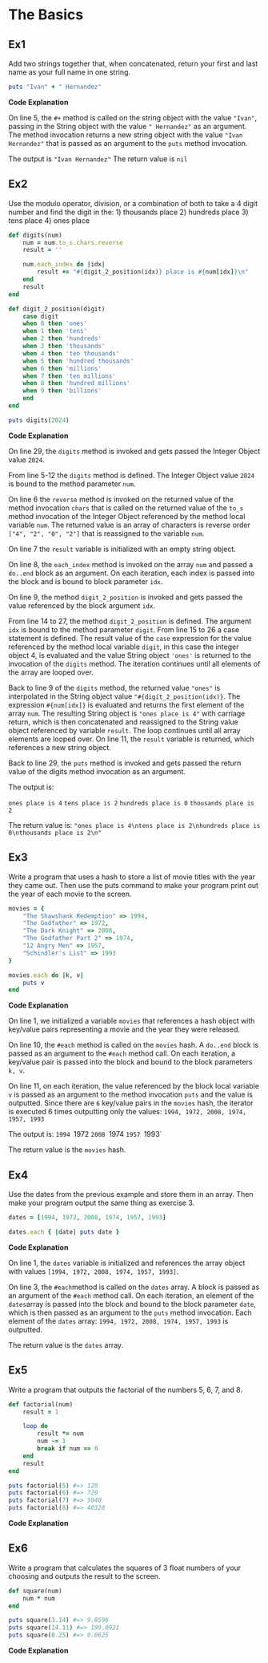 # The Basics

## Ex1

Add two strings together that, when concatenated, return your first and last name as your full name in one string.

```ruby
puts "Ivan" + " Hernandez"
```

**Code Explanation**

On line 5, the `#+` method is called on the string object with the value `"Ivan"`, passing in the String object with the value `" Hernandez"` as an argument. The method invocation returns a new string object with the value `"Ivan Hernandez"` that is passed as an argument to the `puts` method invocation.

The output is `"Ivan Hernandez"`
The return value is `nil`

## Ex2

Use the modulo operator, division, or a combination of both to take a 4 digit number and find the digit in the: 1) thousands place 2) hundreds place 3) tens place 4) ones place

```ruby
def digits(num)
	num = num.to_s.chars.reverse
	result = ''

	num.each_index do |idx|
		result += "#{digit_2_position(idx)} place is #{num[idx]}\n"
	end
	result
end

def digit_2_position(digit)
	case digit
	when 0 then 'ones'
	when 1 then 'tens'
	when 2 then 'hundreds'
	when 3 then 'thousands'
	when 4 then 'ten thousands'
	when 5 then 'hundred thousands'
	when 6 then 'millions'
	when 7 then 'ten millions'
	when 8 then 'hundred millions'
	when 9 then 'billions'
	end
end

puts digits(2024)
```

**Code Explanation**

On line 29, the `digits` method is invoked and gets passed the Integer Object value `2024`.

From line 5-12 the `digits` method is defined. The Integer Object value `2024` is bound to the method parameter `num`.

On line 6 the `reverse` method is invoked on the returned value of the method invocation `chars` that is called on the returned value of the `to_s` method invocation of the Integer Object referenced by the method local variable `num`. The returned value is an array of characters is reverse order `["4", "2", "0", "2"]` that is reassigned to the variable `num`.

On line 7 the `result` variable is initialized with an empty string object.

On line 8, the `each_index` method is invoked on the array `num` and passed a `do..end` block as an argument. On each iteration, each index is passed into the block and is bound to block parameter `idx`.

On line 9, the method `digit_2_position` is invoked and gets passed the value referenced by the block argument `idx`.

From line 14 to 27, the method `digit_2_position` is defined. The argument `idx` is bound to the method parameter `digit`. From line 15 to 26 a case statement is defined. The result value of the `case` expression for the value referenced by the method local variable `digit`, in this case the integer object 4, is evaluated and the value String object `'ones'` is returned to the invocation of the `digits` method. The iteration continues until all elements of the array are looped over.

Back to line 9 of the `digits` method, the returned value `"ones"` is interpolated in the String object value `"#{digit_2_position(idx)}`. The expression `#{num[idx]}` is evaluated and returns the first element of the array `num`. The resulting String object is `"ones place is 4"` with carriage return, which is then concatenated and reassigned to the String value object referenced by variable `result`. The loop continues until all array elements are looped over. On line 11, the `result` variable is returned, which references a new string object.

Back to line 29, the `puts` method is invoked and gets passed the return value of the digits method invocation as an argument.

The output is:

`ones place is 4`
`tens place is 2`
`hundreds place is 0`
`thousands place is 2`

The return value is:
`"ones place is 4\ntens place is 2\nhundreds place is 0\nthousands place is 2\n"`


## Ex3

Write a program that uses a hash to store a list of movie titles with the year they came out. Then use the puts command to make your program print out the year of each movie to the screen.

```ruby
movies = {
	"The Shawshank Redemption" => 1994,
	"The Godfather" => 1972,
	"The Dark Knight" => 2008,
	"The Godfather Part 2" => 1974,
	"12 Angry Men" => 1957,
	"Schindler's List" => 1993
}

movies.each do |k, v|
	puts v
end
```

**Code Explanation**

On line 1, we initialized a variable `movies` that references a hash object with key/value pairs representing a movie and the year they were released.

On line 10, the `#each` method is called on the `movies` hash. A `do..end` block is passed as an argument to the `#each` method call. On each iteration, a key/value pair is passed into the block and bound to the block parameters `k, v`.

On line 11, on each iteration, the value referenced by the block local variable `v` is passed as an argument to the method invocation `puts` and the value is outputted. Since there are `6` key/value pairs in the `movies` hash, the iterator is executed 6 times outputting only the values: `1994, 1972, 2008, 1974, 1957, 1993`

The output is:
`1994
`1972
`2008
`1974
`1957
`1993`

The return value is the `movies` hash.


## Ex4

Use the dates from the previous example and store them in an array. Then make your program output the same thing as exercise 3.

```ruby
dates = [1994, 1972, 2008, 1974, 1957, 1993]

dates.each { |date| puts date }
```

**Code Explanation**

On line 1, the `dates` variable is initialized and references the array object with values `[1994, 1972, 2008, 1974, 1957, 1993]`. 

On line 3, the `#each`method is called on the `dates` array. A block is passed as an argument of the `#each` method call. On each iteration, an element of the `dates`array is passed into the block and bound to the block parameter `date`, which is then passed as an argument to the `puts` method invocation. Each element of the `dates` array: `1994, 1972, 2008, 1974, 1957, 1993` is outputted.

The return value is the `dates` array.
## Ex5

Write a program that outputs the factorial of the numbers 5, 6, 7, and 8.

```ruby
def factorial(num)
	result = 1

	loop do
		result *= num
		num -= 1
		break if num == 0
	end
	result
end

puts factorial(5) #=> 120
puts factorial(6) #=> 720
puts factorial(7) #=> 5040
puts factorial(8) #=> 40320
```

**Code Explanation**

## Ex6

Write a program that calculates the squares of 3 float numbers of your choosing and outputs the result to the screen.

```ruby
def square(num)
	num * num
end

puts square(3.14) #=> 9.8596
puts square(14.11) #=> 199.0921
puts square(0.25) #=> 0.0625
```

**Code Explanation**



